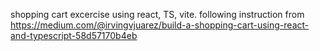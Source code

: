 shopping cart excercise using react, TS, vite.
following instruction from https://medium.com/@irvingvjuarez/build-a-shopping-cart-using-react-and-typescript-58d57170b4eb